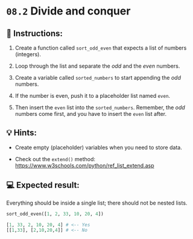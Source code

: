 # `08.2` Divide and conquer

## 📝 Instructions:

1. Create a function called `sort_odd_even` that expects a list of numbers (integers).

2. Loop through the list and separate the *odd* and the *even* numbers.

3. Create a variable called `sorted_numbers` to start appending the *odd* numbers.

4. If the number is even, push it to a placeholder list named `even`.

5. Then insert the `even` list into the `sorted_numbers`. Remember, the *odd* numbers come first, and you have to insert the `even` list after.

## 💡 Hints:

+ Create empty (placeholder) variables when you need to store data.

+ Check out the `extend()` method: https://www.w3schools.com/python/ref_list_extend.asp

## 💻 Expected result:

Everything should be inside a single list; there should not be nested lists.

```py
sort_odd_even([1, 2, 33, 10, 20, 4])

[1, 33, 2, 10, 20, 4] # <-- Yes
[[1,33], [2,10,20,4]] # <-- No
```

